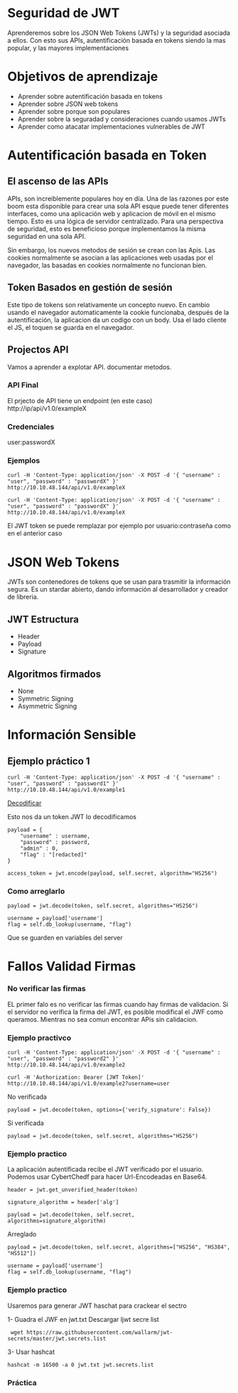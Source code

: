 # Seguridad de JWT
Aprenderemos sobre los JSON Web Tokens (JWTs) y la seguridad asociada a ellos. Con esto sus APIs, autentificación basada en tokens siendo la mas popular, y las mayores implementaciones

# Objetivos de aprendizaje

- Aprender sobre autentificación basada en tokens
- Aprender sobre JSON web tokens
- Aprender sobre porque son populares
- Aprender sobre la seguradad y consideraciones cuando usamos JWTs
- Aprender como atacatar implementaciones vulnerables de JWT

# Autentificación basada en Token

## El ascenso de las APIs

APIs, son increiblemente populares hoy en día. Una de las razones por este boom esta disponible para crear una sola API esque puede tener diferentes interfaces, como una aplicación web y aplicacion de móvil en el mismo tiempo. Esto es una lógica de servidor centralizado. Para una perspectiva de seguridad, esto es beneficioso porque implementamos la misma seguridad en una sola API.

Sin embargo, los nuevos metodos de sesión se crean con las Apis. Las cookies normalmente se asocian a las aplicaciones web usadas por el navegador, las basadas en cookies normalmente no funcionan bien. 

## Token Basados en gestión de sesión

Este tipo de tokens son relativamente un concepto nuevo. En cambio usando el navegador automaticamente la cookie funcionaba, después de la autentificación, la aplicacion da un codigo con un body. Usa el lado cliente el JS, el toquen se guarda en el navegador.

## Projectos API

Vamos a aprender a explotar API. documentar metodos.

### API Final 

El prjecto de API tiene un endpoint (en este caso) http://ip/api/v1.0/exampleX

### Credenciales

user:passwordX

### Ejemplos

```
curl -H 'Content-Type: application/json' -X POST -d '{ "username" : "user", "password" : "passwordX" }' http://10.10.48.144/api/v1.0/exampleX
```
```
curl -H 'Content-Type: application/json' -X POST -d '{ "username" : "user", "password" : "passwordX" }' http://10.10.48.144/api/v1.0/exampleX
```

El JWT token se puede remplazar por ejemplo por usuario:contraseña como en el anterior caso

# JSON Web Tokens

JWTs son contenedores de tokens que se usan para trasmitir la información segura. Es un stardar abierto, dando información al desarrollador y creador de libreria.

## JWT Estructura

- Header
- Payload
- Signature

## Algoritmos firmados

- None
- Symmetric Signing
- Asymmetric Signing

# Información Sensible

## Ejemplo práctico 1

```
curl -H 'Content-Type: application/json' -X POST -d '{ "username" : "user", "password" : "password1" }' http://10.10.48.144/api/v1.0/example1
```

[Decodificar](https://jwt.io)

Esto nos da un token JWT lo decodificamos

```
payload = {
    "username" : username,
    "password" : password,
    "admin" : 0,
    "flag" : "[redacted]"
}

access_token = jwt.encode(payload, self.secret, algorithm="HS256")
```

### Como arreglarlo

```
payload = jwt.decode(token, self.secret, algorithms="HS256")

username = payload['username']
flag = self.db_lookup(username, "flag")
```

Que se guarden en variables del server

# Fallos Validad Firmas

### No verificar las firmas

EL primer falo es no verificar las firmas cuando hay firmas de validacion. Si el servidor no verifica la firma del JWT, es posible modifical el JWF como queramos. Mientras no sea comun encontrar APis sin calidacion.

### Ejemplo practivco

```
curl -H 'Content-Type: application/json' -X POST -d '{ "username" : "user", "password" : "password2" }' http://10.10.48.144/api/v1.0/example2
```

```
curl -H 'Authorization: Bearer [JWT Token]' http://10.10.48.144/api/v1.0/example2?username=user
```

No verificada

```
payload = jwt.decode(token, options={'verify_signature': False})
```

Si verificada

```
payload = jwt.decode(token, self.secret, algorithms="HS256")
```

### Ejemplo practico

La aplicación autentificada recibe el JWT verificado por el usuario. Podemos usar CybertChedf para hacer Url-Encodeadas en Base64. 

```
header = jwt.get_unverified_header(token)

signature_algorithm = header['alg']

payload = jwt.decode(token, self.secret, algorithms=signature_algorithm)
```

Arreglado

```
payload = jwt.decode(token, self.secret, algorithms=["HS256", "HS384", "HS512"])

username = payload['username']
flag = self.db_lookup(username, "flag")
```

### Ejemplo practico

Usaremos para generar JWT haschat para crackear el sectro

1- Guadra el JWF en jwt.txt
Descargar ljwt secre list

```
 wget https://raw.githubusercontent.com/wallarm/jwt-secrets/master/jwt.secrets.list
```

3- Usar hashcat 

```
hashcat -m 16500 -a 0 jwt.txt jwt.secrets.list
```

### Práctica


